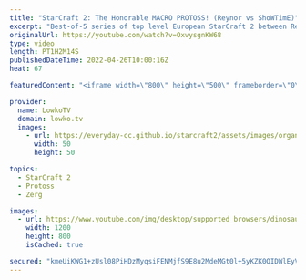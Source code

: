 ```yaml
---
title: "StarCraft 2: The Honorable MACRO PROTOSS! (Reynor vs ShoWTimE)"
excerpt: "Best-of-5 series of top level European StarCraft 2 between Reynor (Zerg) and ShoWTimE (Protoss). The new patch has made Zerg versus Protoss a far more interesting matchup. Reynor has always been mid-game focused, but how does ShoWTimE deal with the change in the meta?  ShoWTimE on Twitter: https://twitter.com/showtimesc2"
originalUrl: https://youtube.com/watch?v=OxvysgnKW68
type: video
length: PT1H2M14S
publishedDateTime: 2022-04-26T10:00:16Z
heat: 67

featuredContent: "<iframe width=\"800\" height=\"500\" frameborder=\"0\" src=\"https://www.youtube.com/embed/OxvysgnKW68\" allow=\"accelerometer; autoplay; encrypted-media; gyroscope; picture-in-picture\" allowfullscreen></iframe>"

provider:
  name: LowkoTV
  domain: lowko.tv
  images:
    - url: https://everyday-cc.github.io/starcraft2/assets/images/organizations/lowko.tv-50x50.jpg
      width: 50
      height: 50

topics:
  - StarCraft 2
  - Protoss
  - Zerg

images:
  - url: https://www.youtube.com/img/desktop/supported_browsers/dinosaur.png
    width: 1200
    height: 800
    isCached: true

secured: "kmeUiKWG1+zUsl08PiHDzMyqsiFENMjfS9E8u2MdeMGt0l+5yKZK0QIDWlEyVJYiu7eDj71a2WOZ7Kban3jB3G349lTzi5LbTAZU9EVv24cAIbBwCKQDgCYpbbA3GHS6OTsgTGGFSoJOr3YKfwQGal2yKuqDM8GgSHgMMy6ltsAc6TQhibaYmRu0bWGAsOApOrC923tLMpJ9xm/J6SmSoPoWQC9G9ZP77WZa6ElEYy4ZqdVbFuFW9oR6tZbsmhiuARP5yMuQJf6tYeXt+oZ60loComh51yn8Vxr6CKLckKg8JlaD/FTey6cL+eiKZcMPM38JqJlyTKHvutaNloohiqaK+OTmdkbCeegqZzWwxmAs6UPzhRF8hTmNPCA+Cwc38yW/gdLQ9pUSSJ1/Qy9DNTWqKJC2l387sTzwPbODtbE=;bqFtG7Zl3VTWQt9/P44l1g=="
---
```


